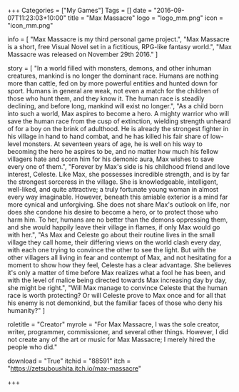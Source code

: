+++
Categories = ["My Games"]
Tags = []
date = "2016-09-07T11:23:03+10:00"
title = "Max Massacre"
logo = "logo_mm.png"
icon = "icon_mm.png"

info = [
	"Max Massacre is my third personal game project.",
	"Max Massacre is a short, free Visual Novel set in a fictitious, RPG-like fantasy world.",
	"Max Massacre was released on November 29th 2016."
]

story = [
	"In a world filled with monsters, demons, and other inhuman creatures, mankind is no longer the dominant race. Humans are nothing more than cattle, fed on by more powerful entities and hunted down for sport. Humans in general are weak, not even a match for the children of those who hunt them, and they know it. The human race is steadily declining, and before long, mankind will exist no longer.",
	"As a child born into such a world, Max aspires to become a hero. A mighty warrior who will save the human race from the cusp of extinction, wielding strength unheard of for a boy on the brink of adulthood. He is already the strongest fighter in his village in hand to hand combat, and he has killed his fair share of low-level monsters. At seventeen years of age, he is well on his way to becoming the hero he aspires to be, and no matter how much his fellow villagers hate and scorn him for his demonic aura, Max wishes to save every one of them.",
	"Forever by Max's side is his childhood friend and love interest, Celeste. Like Max, she possesses incredible strength, and is by far the strongest sorceress in the village. She is knowledgeable, intelligent, well-liked, and quite attractive; a truly fortunate young woman in almost every way imaginable. However, beneath this amiable exterior is a mind far more cynical and unforgiving. She does not share Max's outlook on life, nor does she condone his desire to become a hero, or to protect those who harm him. To her, humans are no better than the demons oppressing them, and she would happily leave their village in flames, if only Max would go with her.",
	"As Max and Celeste go about their routine lives in the small village they call home, their differing views on the world clash every day, with each one trying to convince the other to see the light. But with the other villagers all living in fear and contempt of Max, and not hesitating for a moment to show how they feel, Celeste has a clear advantage. She believes it's only a matter of time before Max realizes what a fool he has been, and with the level of malice being directed towards Max increasing day by day, she might be right.",
	"Will Max manage to convince Celeste that the human race is worth protecting? Or will Celeste prove to Max once and for all that his enemy is not demonkind, but the familiar faces of those who deny his humanity?"
]

roletitle = "Creator"
myrole = "For Max Massacre, I was the sole creator, writer, programmer, commissioner, and several other things. However, I did not create any of the art or music for Max Massacre; I merely hired the people who did."

download = "True"
itchid = "88591"
itch = "https://zetsuboushita.itch.io/max-massacre"

+++

<!-- story = "..."
download = "Unreleased."
credits = "..." -->
